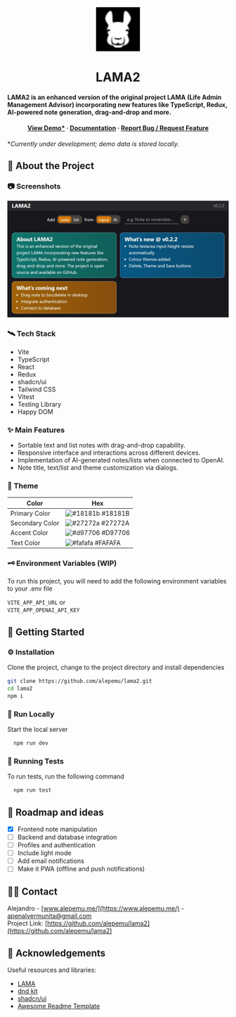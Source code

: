 <div align="center" >
  <img src="public/logo.svg" alt="logo" height="100" height="auto" style="filter: invert(1);"/>
  <h1>LAMA2</h1>
</div>

#### LAMA2 is an enhanced version of the original project LAMA (Life Admin Management Advisor) incorporating new features like TypeScript, Redux, AI-powered note generation, drag-and-drop and more.

<div align="center" >
  <h4>
    <a href="https://lama2-delta.vercel.app/">View Demo*</a>
    <span> · </span>
    <a href="https://github.com/alepemu/lama2">Documentation</a>
    <span> · </span>
    <a href="https://github.com/alepemu/lama2/issues">Report Bug / Request Feature</a>
  </h4>
</div>

**Currently under development; demo data is stored locally.*

## 📄 About the Project

### 📷 Screenshots

<div align="center"> 
  <img src="public/screenshots/desktop01.jpg" alt="screenshot" width='800'/>
</div>

### 🛰️ Tech Stack

- Vite
- TypeScript
- React
- Redux
- shadcn/ui
- Tailwind CSS
- Vitest
- Testing Library
- Happy DOM

### ✨ Main Features

- Sortable text and list notes with drag-and-drop capability.
- Responsive interface and interactions across different devices.
- Implementation of AI-generated notes/lists when connected to OpenAI.
- Note title, text/list and theme customization via dialogs.

### 🎨 Theme

| Color           | Hex                                                              |
| --------------- | ---------------------------------------------------------------- |
| Primary Color   | ![#18181b](https://via.placeholder.com/10/18181B?text=+) #18181B |
| Secondary Color | ![#27272a](https://via.placeholder.com/10/27272A?text=+) #27272A |
| Accent Color    | ![#d97706](https://via.placeholder.com/10/D97706?text=+) #D97706 |
| Text Color      | ![#fafafa](https://via.placeholder.com/10/FAFAFA?text=+) #FAFAFA |

### 🗝️ Environment Variables (WIP)

To run this project, you will need to add the following environment variables to your .env file

`VITE_APP_API_URL`
or  
`VITE_APP_OPENAI_API_KEY`

## 🏁 Getting Started

### ⚙️ Installation

Clone the project, change to the project directory and install dependencies

```bash
git clone https://github.com/alepemu/lama2.git
cd lama2
npm i
```

### 👟 Run Locally

Start the local server

```bash
  npm run dev
```

### 🧪 Running Tests

To run tests, run the following command

```bash
  npm run test
```

## 🧭 Roadmap and ideas

- [x] Frontend note manipulation
- [ ] Backend and database integration
- [ ] Profiles and authentication
- [ ] Include light mode
- [ ] Add email notifications
- [ ] Make it PWA (offline and push notifications)

## 👨‍💻 Contact

Alejandro - [www.alepemu.me/](https://www.alepemu.me/) - apenalvermunita@gmail.com  
Project Link: [https://github.com/alepemu/lama2](https://github.com/alepemu/lama2)

## 💎 Acknowledgements

Useful resources and libraries:

- [LAMA](https://github.com/alepemu/lama)
- [dnd kit](https://dndkit.com/)
- [shadcn/ui](https://ui.shadcn.com/)
- [Awesome Readme Template](https://github.com/Louis3797/awesome-readme-template)
